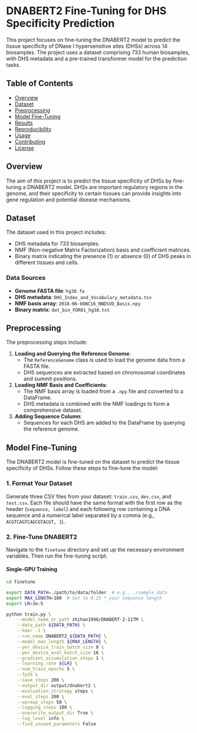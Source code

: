 # DNABERT2 Fine-Tuning for DHS Specificity Prediction

This project focuses on fine-tuning the DNABERT2 model to predict the tissue specificity of DNase I hypersensitive sites (DHSs) across 14 biosamples. The project uses a dataset comprising 733 human biosamples, with DHS metadata and a pre-trained transformer model for the prediction tasks.

## Table of Contents
- [Overview](#overview)
- [Dataset](#dataset)
- [Preprocessing](#preprocessing)
- [Model Fine-Tuning](#model-fine-tuning)
- [Results](#results)
- [Reproducibility](#reproducibility)
- [Usage](#usage)
- [Contributing](#contributing)
- [License](#license)

## Overview
The aim of this project is to predict the tissue specificity of DHSs by fine-tuning a DNABERT2 model. DHSs are important regulatory regions in the genome, and their specificity to certain tissues can provide insights into gene regulation and potential disease mechanisms.

## Dataset
The dataset used in this project includes:
- DHS metadata for 733 biosamples.
- NMF (Non-negative Matrix Factorization) basis and coefficient matrices.
- Binary matrix indicating the presence (1) or absence (0) of DHS peaks in different tissues and cells.

### Data Sources
- **Genome FASTA file**: `hg38.fa`
- **DHS metadata**: `DHS_Index_and_Vocabulary_metadata.tsv`
- **NMF basis array**: `2018-06-08NC16_NNDSVD_Basis.npy`
- **Binary matrix**: `dat_bin_FDR01_hg38.txt`

## Preprocessing
The preprocessing steps include:
1. **Loading and Querying the Reference Genome**: 
   - The `ReferenceGenome` class is used to load the genome data from a FASTA file.
   - DHS sequences are extracted based on chromosomal coordinates and summit positions.
2. **Loading NMF Basis and Coefficients**:
   - The NMF basis array is loaded from a `.npy` file and converted to a DataFrame.
   - DHS metadata is combined with the NMF loadings to form a comprehensive dataset.
3. **Adding Sequence Column**:
   - Sequences for each DHS are added to the DataFrame by querying the reference genome.

## Model Fine-Tuning
The DNABERT2 model is fine-tuned on the dataset to predict the tissue specificity of DHSs. Follow these steps to fine-tune the model:

### 1. Format Your Dataset
Generate three CSV files from your dataset: `train.csv`, `dev.csv`, and `test.csv`. Each file should have the same format with the first row as the header (`sequence, label`) and each following row containing a DNA sequence and a numerical label separated by a comma (e.g., `ACGTCAGTCAGCGTACGT, 1`).

### 2. Fine-Tune DNABERT2
Navigate to the `finetune` directory and set up the necessary environment variables. Then run the fine-tuning script.

#### Single-GPU Training
```bash
cd finetune

export DATA_PATH=./path/to/data/folder  # e.g., ./sample_data
export MAX_LENGTH=100  # Set to 0.25 * your sequence length
export LR=3e-5

python train.py \
    --model_name_or_path zhihan1996/DNABERT-2-117M \
    --data_path ${DATA_PATH} \
    --kmer -1 \
    --run_name DNABERT2_${DATA_PATH} \
    --model_max_length ${MAX_LENGTH} \
    --per_device_train_batch_size 8 \
    --per_device_eval_batch_size 16 \
    --gradient_accumulation_steps 1 \
    --learning_rate ${LR} \
    --num_train_epochs 5 \
    --fp16 \
    --save_steps 200 \
    --output_dir output/dnabert2 \
    --evaluation_strategy steps \
    --eval_steps 200 \
    --warmup_steps 50 \
    --logging_steps 100 \
    --overwrite_output_dir True \
    --log_level info \
    --find_unused_parameters False

